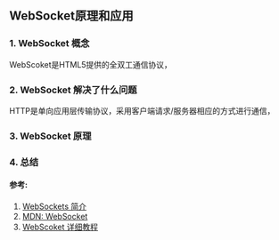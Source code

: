 ## WebSocket原理和应用

### 1. WebSocket 概念

WebScoket是HTML5提供的全双工通信协议，

### 2. WebSocket 解决了什么问题

HTTP是单向应用层传输协议，采用客户端请求/服务器相应的方式进行通信，

### 3. WebSocket 原理

### 4. 总结


#### 参考:
1. [WebSockets 简介](https://www.html5rocks.com/zh/tutorials/websockets/basics/#toc-introduction-lowlatency)
2. [MDN: WebSocket](https://developer.mozilla.org/zh-CN/docs/Web/API/WebSocket)
3. [WebScoket 详细教程](https://www.cnblogs.com/jingmoxukong/p/7755643.html)
